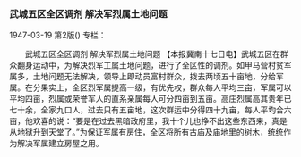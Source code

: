 ### 武城五区全区调剂  解决军烈属土地问题

1947-03-19
第2版()
专栏：

　　武城五区全区调剂
    解决军烈属土地问题
    【本报冀南十七日电】武城五区在群众翻身运动中，为解决烈军工属土地问题，进行了全区性的调剂。如甲马营村贫军属多，土地问题无法解决，领导上即动员富村群众，拨去两顷五十亩地，分给军属。在分果实上，全区烈军属提高一级，有优先权，群众每人平均三亩，军属可以平均四亩，烈属或荣誉军人的直系亲属每人可分四亩到五亩。高庄烈属高其贵年已七十余，全家九口人，过去只有五亩地，这次群运中分得四十九亩，每人平均合六亩，他欢喜的说：“要是在过去黑暗政府里，我十个儿也挣不出这些东西来，真是从地狱升到天堂了。”为保证军属有房住，全区将所有古庙及庙地里的树木，统统作为解决军属建立房屋之用。

